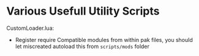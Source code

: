 # Various Usefull Utility Scripts

CustomLoader.lua:
   - Register require Compatible modules from within pak files, you should let miscreated autoload this from  `scripts/mods` folder
